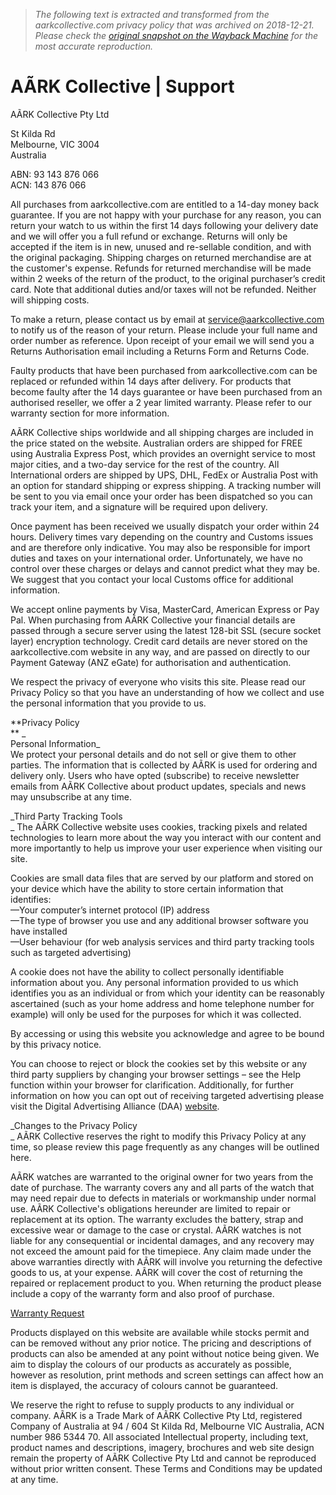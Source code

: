 > *The following text is extracted and transformed from the aarkcollective.com privacy policy that was archived on 2018-12-21. Please check the [original snapshot on the Wayback Machine](https://web.archive.org/web/20181221000643id_/https%3A//aarkcollective.com/support) for the most accurate reproduction.*

# AÃRK Collective | Support

AÃRK Collective Pty Ltd

St Kilda Rd  
Melbourne, VIC 3004  
Australia 

ABN: 93 143 876 066  
ACN: 143 876 066 

All purchases from aarkcollective.com are entitled to a 14-day money back guarantee. If you are not happy with your purchase for any reason, you can return your watch to us within the first 14 days following your delivery date and we will offer you a full refund or exchange. Returns will only be accepted if the item is in new, unused and re-sellable condition, and with the original packaging. Shipping charges on returned merchandise are at the customer's expense. Refunds for returned merchandise will be made within 2 weeks of the return of the product, to the original purchaser’s credit card. Note that additional duties and/or taxes will not be refunded. Neither will shipping costs.

To make a return, please contact us by email at [service@aarkcollective.com](mailto:service@prismist.com) to notify us of the reason of your return. Please include your full name and order number as reference. Upon receipt of your email we will send you a Returns Authorisation email including a Returns Form and Returns Code.

Faulty products that have been purchased from aarkcollective.com can be replaced or refunded within 14 days after delivery. For products that become faulty after the 14 days guarantee or have been purchased from an authorised reseller, we offer a 2 year limited warranty. Please refer to our warranty section for more information.

AÃRK Collective ships worldwide and all shipping charges are included in the price stated on the website. Australian orders are shipped for FREE using Australia Express Post, which provides an overnight service to most major cities, and a two-day service for the rest of the country. All International orders are shipped by UPS, DHL, FedEx or Australia Post with an option for standard shipping or express shipping. A tracking number will be sent to you via email once your order has been dispatched so you can track your item, and a signature will be required upon delivery.

Once payment has been received we usually dispatch your order within 24 hours. Delivery times vary depending on the country and Customs issues and are therefore only indicative. You may also be responsible for import duties and taxes on your international order. Unfortunately, we have no control over these charges or delays and cannot predict what they may be. We suggest that you contact your local Customs office for additional information. 

We accept online payments by Visa, MasterCard, American Express or Pay Pal. When purchasing from AÃRK Collective your financial details are passed through a secure server using the latest 128-bit SSL (secure socket layer) encryption technology. Credit card details are never stored on the aarkcollective.com website in any way, and are passed on directly to our Payment Gateway (ANZ eGate) for authorisation and authentication.

We respect the privacy of everyone who visits this site. Please read our Privacy Policy so that you have an understanding of how we collect and use the personal information that you provide to us.

 **Privacy Policy  
** _  
Personal Information_  
We protect your personal details and do not sell or give them to other parties. The information that is collected by AÃRK is used for ordering and delivery only. Users who have opted (subscribe) to receive newsletter emails from AÃRK Collective about product updates, specials and news may unsubscribe at any time.

 _Third Party Tracking Tools  
_ The AÃRK Collective website uses cookies, tracking pixels and related technologies to learn more about the way you interact with our content and more importantly to help us improve your user experience when visiting our site.

Cookies are small data files that are served by our platform and stored on your device which have the ability to store certain information that identifies:  
—Your computer’s internet protocol (IP) address  
—The type of browser you use and any additional browser software you have installed  
—User behaviour (for web analysis services and third party tracking tools such as targeted advertising)

A cookie does not have the ability to collect personally identifiable information about you. Any personal information provided to us which identifies you as an individual or from which your identity can be reasonably ascertained (such as your home address and home telephone number for example) will only be used for the purposes for which it was collected.

By accessing or using this website you acknowledge and agree to be bound by this privacy notice.

You can choose to reject or block the cookies set by this website or any third party suppliers by changing your browser settings – see the Help function within your browser for clarification. Additionally, for further information on how you can opt out of receiving targeted advertising please visit the Digital Advertising Alliance (DAA) [website](http://www.aboutads.info/).

 _Changes to the Privacy Policy  
_ AÃRK Collective reserves the right to modify this Privacy Policy at any time, so please review this page frequently as any changes will be outlined here.

AÃRK watches are warranted to the original owner for two years from the date of purchase. The warranty covers any and all parts of the watch that may need repair due to defects in materials or workmanship under normal use. AÃRK Collective's obligations hereunder are limited to repair or replacement at its option. The warranty excludes the battery, strap and excessive wear or damage to the case or crystal. AÃRK watches is not liable for any consequential or incidental damages, and any recovery may not exceed the amount paid for the timepiece. Any claim made under the above warranties directly with AÃRK will involve you returning the defective goods to us, at your expense. AÃRK will cover the cost of returning the repaired or replacement product to you. When returning the product please include a copy of the warranty form and also proof of purchase.

[Warranty Request](https://aarkcollective.com/support/warranty-request)

Products displayed on this website are available while stocks permit and can be removed without any prior notice. The pricing and descriptions of products can also be amended at any point without notice being given. We aim to display the colours of our products as accurately as possible, however as resolution, print methods and screen settings can affect how an item is displayed, the accuracy of colours cannot be guaranteed. 

We reserve the right to refuse to supply products to any individual or company. AÃRK is a Trade Mark of AÃRK Collective Pty Ltd, registered Company of Australia at 94 / 604 St Kilda Rd, Melbourne VIC Australia, ACN number 986 5344 70. All associated Intellectual property, including text, product names and descriptions, imagery, brochures and web site design remain the property of AÃRK Collective Pty Ltd and cannot be reproduced without prior written consent. These Terms and Conditions may be updated at any time.
